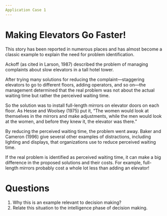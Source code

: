 ```yaml
---
Application Case 1
---
```


# Making Elevators Go Faster!

This story has been reported in numerous places and has almost become a classic example to explain the need for problem identification. 

Ackoff (as cited in Larson, 1987) described the problem of managing complaints about slow elevators in a tall hotel tower. 

After trying many solutions for reducing the complaint—staggering elevators to go to different floors, adding operators, and so on—the management determined that the real problem was not about the actual waiting time but rather the perceived waiting time. 

So the solution was to install full-length mirrors on elevator doors on each floor. As Hesse and Woolsey (1975) put it, “The women would look at themselves in the mirrors and make adjustments, while the men would look at the women, and before they knew it, the elevator was there.” 

By reducing the perceived waiting time, the problem went away. Baker and Cameron (1996) give several other examples of distractions, including lighting and displays, that organizations use to reduce perceived waiting time. 

If the real problem is identified as perceived waiting time, it can make a big difference in the proposed solutions and their costs. For example, full-length mirrors probably cost a whole lot less than adding an elevator!

# Questions
1. Why this is an example relevant to decision making?
2. Relate this situation to the intelligence phase of decision making.